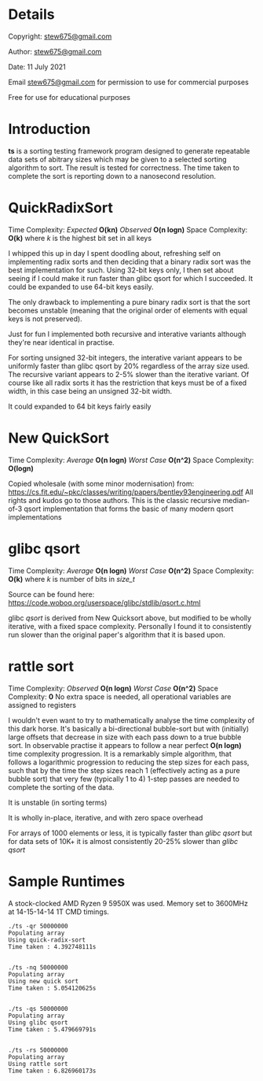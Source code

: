 # Details

Copyright: stew675@gmail.com

Author: stew675@gmail.com

Date: 11 July 2021

Email stew675@gmail.com for permission to use for commercial purposes

Free for use for educational purposes

# Introduction

**ts** is a sorting testing framework program designed to generate repeatable data sets of abitrary sizes
which may be given to a selected sorting algorithm to sort.  The result is tested for correctness.
The time taken to complete the sort is reporting down to a nanosecond resolution.

# QuickRadixSort

Time Complexity: *Expected* **O(kn)** *Observed* **O(n logn)**
Space Complexity: **O(k)**  where *k* is the highest bit set in all keys

I whipped this up in day I spent doodling about, refreshing self on implementing radix sorts and then deciding that
a binary radix sort was the best implementation for such.  Using 32-bit keys only, I then set about seeing if
I could make it run faster than glibc qsort for which I succeeded.  It could be expanded to use 64-bit keys easily.

The only drawback to implementing a pure binary radix sort is that the sort becomes unstable (meaning that the
original order of elements with equal keys is not preserved).

Just for fun I implemented both recursive and interative variants although they're near identical in practise.

For sorting unsigned 32-bit integers, the interative variant appears to be uniformly faster than glibc qsort by 20%
regardless of the array size used. The recursive variant appears to 2-5% slower than the iterative variant.
Of course like all radix sorts it has the restriction that keys must be of a fixed width, in this case being an unsigned 32-bit width.

It could expanded to 64 bit keys fairly easily

# New QuickSort

Time Complexity:  *Average* **O(n logn)** *Worst Case* **O(n^2)**
Space Complexity: **O(logn)**

Copied wholesale (with some minor modernisation) from: https://cs.fit.edu/~pkc/classes/writing/papers/bentley93engineering.pdf
All rights and kudos go to those authors.  This is the classic recursive median-of-3 qsort implementation
that forms the basic of many modern qsort implementations

# glibc qsort

Time Complexity: *Average* **O(n logn)** *Worst Case* **O(n^2)**
Space Complexity: **O(k)**   where *k* is number of bits in *size_t*

Source can be found here: https://code.woboq.org/userspace/glibc/stdlib/qsort.c.html

glibc *qsort* is derived from New Quicksort above, but modified to be wholly iterative, with a fixed space complexity.
Personally I found it to consistently run slower than the original paper's algorithm that it is based upon.

# rattle sort

Time Complexity: *Observed* **O(n logn)** *Worst Case* **O(n^2)**
Space Complexity: **0**   No extra space is needed, all operational variables are assigned to registers

I wouldn't even want to try to mathematically analyse the time complexity of this dark horse.  It's basically
a bi-directional bubble-sort but with (initially) large offsets that decrease in size with each pass down to a
true bubble sort.  In observable practise it appears to follow a near perfect **O(n logn)** time complexity
progression.  It is a remarkably simple algorithm, that follows a logarithmic progression to reducing the
step sizes for each pass, such that by the time the step sizes reach 1 (effectively acting as a pure bubble sort)
that very few (typically 1 to 4) 1-step passes are needed to complete the sorting of the data.

It is unstable (in sorting terms)

It is wholly in-place, iterative, and with zero space overhead

For arrays of 1000 elements or less, it is typically faster than *glibc qsort* but for data sets of 10K+ it is
almost consistently 20-25% slower than *glibc qsort*

# Sample Runtimes

A stock-clocked AMD Ryzen 9 5950X was used.  Memory set to 3600MHz at 14-15-14-14 1T CMD timings.

```
./ts -qr 50000000
Populating array
Using quick-radix-sort
Time taken : 4.392748111s


./ts -nq 50000000
Populating array
Using new quick sort
Time taken : 5.054120625s


./ts -qs 50000000
Populating array
Using glibc qsort
Time taken : 5.479669791s


./ts -rs 50000000
Populating array
Using rattle sort
Time taken : 6.826960173s
```
